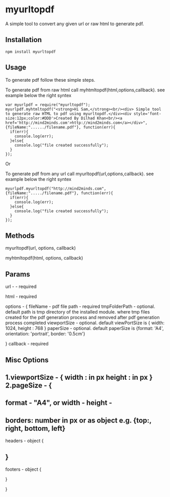 myurltopdf
=========
A simple tool to convert any given url or raw html to generate pdf.

Installation
-----------------------

```shell
npm install myurltopdf
```

Usage
-----------------------
To generate pdf follow these simple steps.

To generate pdf from raw html call myhtmltopdf(html,options,callback). see example below the right syntex

```shell
var myurlpdf = require("myurltopdf");
myurlpdf.myhtmltopdf("<strong>Hi Sam,</strong><br/><div> Simple tool to generate raw HTML to pdf using myurltopdf.</div><div style='font-size:12px;color:#DDD'>Created By Dilhad Khan<br/><a href='http://mind2minds.com'>http://mind2minds.com</a></div>", {fileName:"....../filename.pdf"}, function(err){
  if(err){
    console.log(err);
  }else{
    console.log("file created successfully");
  }
});
```
Or

To generate pdf from any url call myurltopdf(url,options,callback). see example below the right syntex

```shell
myurlpdf.myurltopdf("http://mind2minds.com", {fileName:"...../filename.pdf"}, function(err){
  if(err){
    console.log(err);
  }else{
    console.log("file created successfully");
  }
});
```

Methods
-----------------------
myurltopdf(url, options, callback)

myhtmltopdf(html, options, callback)

Params
-----------------------
url -  - required

html - required

options - {
  fileName - pdf file path - required
  tmpFolderPath - optional. default path is tmp directory of the installed module. where tmp files created for the pdf generation process and removed after pdf generation process completed
  viewportSize - optional. default viewPortSize is { width: 1024, height : 768 }
  paperSize - optional. default paperSize is {format: 'A4', orientation: 'portrait', border: '0.5cm'}


}
callback - required

Misc Options
-----------------------

1.viewportSize - {
  width : in px
  height :  in px
}
2.pageSize - {
  -----------
  format - "A4",
  or
  width -
  height -
  ----------
  borders: number in px
  or as object e.g. {top:, right, bottom, left}
  -------
  headers - object {

  }
  ----------

  footers - object {

  }


}

